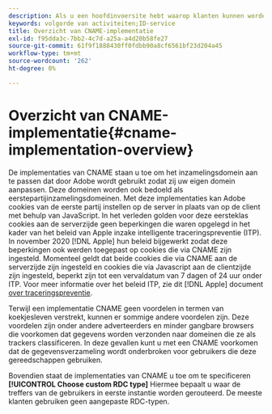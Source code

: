 ```yaml
---
description: Als u een hoofdinvoersite hebt waarop klanten kunnen worden geïdentificeerd voordat ze andere domeinen bezoeken, kan een CNAME het bijhouden van gegevens naar andere domeinen toestaan in browsers die cookies van derden (zoals Safari) niet accepteren.
keywords: volgorde van activiteiten;ID-service
title: Overzicht van CNAME-implementatie
exl-id: f95dda3c-7bb2-4c7d-a25a-a4d20b58fe27
source-git-commit: 61f9f1888430ff0fdbb90a8cf6561bf23d204a45
workflow-type: tm+mt
source-wordcount: '262'
ht-degree: 0%

---
```


# Overzicht van CNAME-implementatie{#cname-implementation-overview}

De implementaties van CNAME staan u toe om het inzamelingsdomein aan te passen dat door Adobe wordt gebruikt zodat zij uw eigen domein aanpassen. Deze domeinen worden ook bedoeld als eerstepartijinzamelingsdomeinen. Met deze implementaties kan Adobe cookies van de eerste partij instellen op de server in plaats van op de client met behulp van JavaScript. In het verleden golden voor deze eersteklas cookies aan de serverzijde geen beperkingen die waren opgelegd in het kader van het beleid van Apple inzake intelligente traceringspreventie (ITP). In november 2020 [!DNL Apple] hun beleid bijgewerkt zodat deze beperkingen ook werden toegepast op cookies die via CNAME zijn ingesteld. Momenteel geldt dat beide cookies die via CNAME aan de serverzijde zijn ingesteld en cookies die via Javascript aan de clientzijde zijn ingesteld, beperkt zijn tot een vervaldatum van 7 dagen of 24 uur onder ITP. Voor meer informatie over het beleid ITP, zie dit [!DNL Apple] document [over traceringspreventie](https://webkit.org/tracking-prevention/#intelligent-tracking-prevention-itp).

Terwijl een implementatie CNAME geen voordelen in termen van koekjesleven verstrekt, kunnen er sommige andere voordelen zijn. Deze voordelen zijn onder andere adverteerders en minder gangbare browsers die voorkomen dat gegevens worden verzonden naar domeinen die ze als trackers classificeren. In deze gevallen kunt u met een CNAME voorkomen dat de gegevensverzameling wordt onderbroken voor gebruikers die deze gereedschappen gebruiken.

Bovendien staat de implementaties van CNAME u toe om te specificeren **[!UICONTROL Choose custom RDC type]** Hiermee bepaalt u waar de treffers van de gebruikers in eerste instantie worden gerouteerd. De meeste klanten gebruiken geen aangepaste RDC-typen.
